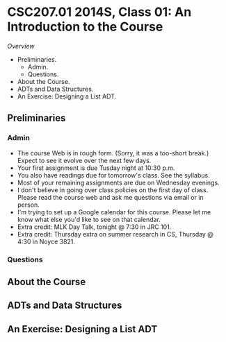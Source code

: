 CSC207.01 2014S, Class 01: An Introduction to the Course
========================================================

_Overview_

* Preliminaries.
    * Admin.
    * Questions.
* About the Course.
* ADTs and Data Structures.
* An Exercise: Designing a List ADT.

Preliminaries
-------------

### Admin

* The course Web is in rough form.  (Sorry, it was a too-short break.)
  Expect to see it evolve over the next few days.
* Your first assignment is due Tusday night at 10:30 p.m.
* You also have readings due for tomorrow's class.  See the syllabus.
* Most of your remaining assignments are due on Wednesday evenings.
* I don't believe in going over class policies on the first day of class.
  Please read the course web and ask me questions via email or in person.
* I'm trying to set up a Google calendar for this course.  Please let me
  know what else you'd like to see on that calendar.
* Extra credit: MLK Day Talk, tonight @ 7:30 in JRC 101.
* Extra credit: Thursday extra on summer research in CS, Thursday @ 4:30
  in Noyce 3821.


### Questions

About the Course
----------------

ADTs and Data Structures
------------------------

An Exercise: Designing a List ADT
---------------------------------

